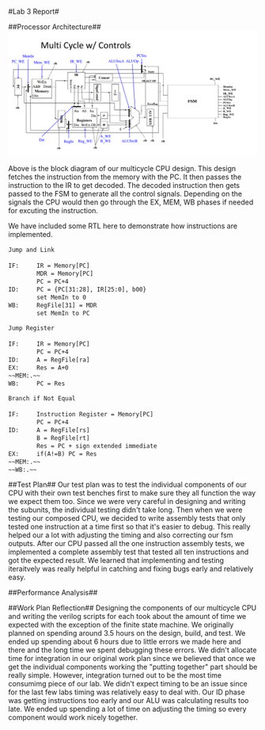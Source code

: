 #Lab 3 Report#

##Processor Architecture##
![Block diagram of the multicycle CPU implementation](https://github.com/YuzhongHuang/CompArch-Lab/blob/master/Lab3/report_segments/BlockDiagram.PNG)

Above is the block diagram of our multicycle CPU design. This design fetches the instruction from the memory with the PC. It then passes the instruction to the IR to get decoded. The decoded instruction then gets passed to the FSM to generate all the control signals. Depending on the signals the CPU would then go through the EX, MEM, WB phases if needed for excuting the instruction.

We have included some RTL here to demonstrate how instructions are implemented.
```
Jump and Link

IF:		IR = Memory[PC]
		MDR = Memory[PC]
		PC = PC+4
ID:		PC = {PC[31:28], IR[25:0], b00}
		set MemIn to 0
WB: 	RegFile[31] = MDR
		set MemIn to PC
```
```
Jump Register

IF:		IR = Memory[PC]
		PC = PC+4
ID:		A = RegFile[ra]
EX:		Res = A+0
~~MEM:.~~
WB:		PC = Res
```
```
Branch if Not Equal

IF: 	Instruction Register = Memory[PC] 
		PC = PC+4
ID:		A = RegFile[rs] 
		B = RegFile[rt] 
		Res = PC + sign extended immediate
EX:		if(A!=B) PC = Res
~~MEM:.~~
~~WB:.~~
```

##Test Plan##
Our test plan was to test the individual components of our CPU with their own test benches first to make sure they all function the way we expect them too. Since we were very careful in designing and writing the subunits, the individual testing didn't take long. Then when we were testing our composed CPU, we decided to write assembly tests that only tested one instruction at a time first so that it's easier to debug. This really helped our a lot with adjusting the timing and also correcting our fsm outputs. After our CPU passed all the one instruction assembly tests, we implemented a complete assembly test that tested all ten instructions and got the expected result. We learned that implementing and testing iteraitvely was really helpful in catching and fixing bugs early and relatively easy. 

##Performance Analysis##

##Work Plan Reflection##
Designing the components of our multicycle CPU and writing the verilog scripts for each took about the amount of time we expected with the exception of the finite state machine. We originally planned on spending around 3.5 hours on the design, build, and test. We ended up spending about 6 hours due to little errors we made here and there and the long time we spent debugging these errors. We didn't allocate time for integration in our original work plan since we believed that once we get the individual components working the "putting together" part should be really simple. However, integration turned out to be the most time consumimg piece of our lab. We didn't expect timing to be an issue since for the last few labs timing was relatively easy to deal with. Our ID phase was getting instructions too early and our ALU was calculating results too late. We ended up spending a lot of time on adjusting the timing so every component would work nicely together. 